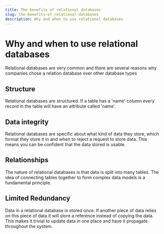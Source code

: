 ```yaml
---
title: The benefits of relational databases
slug: the-benefits-of-relational-databases
description: Why and when to use relational databases
---
```


# Why and when to use relational databases

Relational databases are very common and there are several reasons why companies chose a relation database over other database types

## Structure

Relational databases are structured. If a table has a 'name' column every record in the table will have an attribute called 'name'.

## Data integrity

Relational databases are specific about what kind of data they store, which format they store it in and when to reject a request to store data. This means you can be confident that the data stored is usable.

## Relationships

The nature of relational databases is that data is split into many tables. The idea of connecting tables together to form complex data models is a fundamental principle.

## Limited Redundancy

Data in a relational database is stored once. If another piece of data relies on this piece of data it will store a reference instead of copying the data. This makes it trivial to update data in one place and have it propagate throughout the system.
